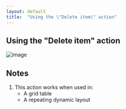 ```yaml
---
layout: default
title:  "Using the \"Delete item\" action"
---
```


## Using the "Delete item" action

![image](https://user-images.githubusercontent.com/19811297/141845370-be3a5538-aada-429b-8b5d-c5be8579be58.png)

## Notes
1. This action works when used in:
    - A grid table
    - A repeating dynamic layout


